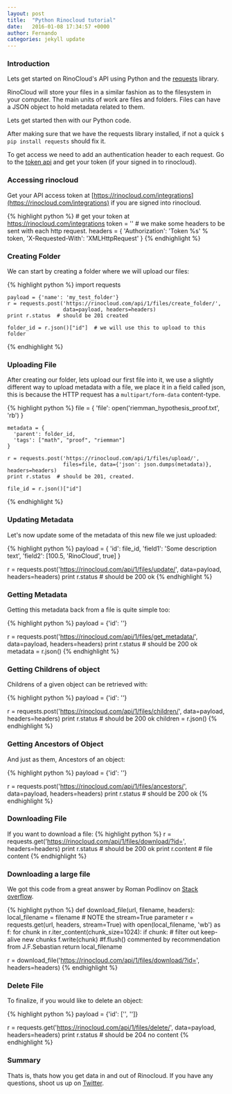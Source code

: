 ```yaml
---
layout: post
title:  "Python Rinocloud tutorial"
date:   2016-01-08 17:34:57 +0000
author: Fernando
categories: jekyll update
---
```


### Introduction
Lets get started on RinoCloud's API using Python and the [requests](http://docs.python-requests.org/en/latest/) library.

RinoCloud will store your files in a similar fashion as to the filesystem in your computer. The main units of work are files and folders. Files can have a JSON object to hold metadata related to them.

Lets get started then with our Python code.

After making sure that we have the requests library installed, if not a quick `$ pip install requests` should fix it.

To get access we need to add an authentication header to each request. Go to the [token api](https://rinocloud.com/api/1/users/token) and get your token (if your signed in to rinocloud).

### Accessing rinocloud

Get your API access token at [https://rinocloud.com/integrations](https://rinocloud.com/integrations) if you are signed into rinocloud.

{% highlight python %}
    # get your token at https://rinocloud.com/integrations
    token = '<your token>'
    # we make some headers to be sent with each http request.
    headers = {
        'Authorization': 'Token %s' % token,
        'X-Requested-With': 'XMLHttpRequest'
    }
{% endhighlight %}

### Creating Folder
We can start by creating a folder where we will upload our files:

{% highlight python %}
    import requests

    payload = {'name': 'my_test_folder'}
    r = requests.post('https://rinocloud.com/api/1/files/create_folder/',
                      data=payload, headers=headers)
    print r.status  # should be 201 created

    folder_id = r.json()["id"]  # we will use this to upload to this folder
{% endhighlight %}

### Uploading File
After creating our folder, lets upload our first file into it, we use a slightly different way to upload metadata with a file, we place it in a field called json, this is because the HTTP request has a `multipart/form-data` content-type.

{% highlight python %}
    file = {
      'file': open('riemman_hypothesis_proof.txt', 'rb')
    }

    metadata = {
      'parent': folder_id,
      'tags': ["math", "proof", "riemman"]
    }

    r = requests.post('https://rinocloud.com/api/1/files/upload/',
                      files=file, data={'json': json.dumps(metadata)}, headers=headers)
    print r.status  # should be 201, created.

    file_id = r.json()["id"]
{% endhighlight %}

### Updating Metadata
Let's now update some of the metadata of this new file we just uploaded:

{% highlight python %}
payload = {
  'id': file_id,
  'field1': 'Some description text',
  'field2': [100.5, 'RinoCloud', true]
}

r = requests.post('https://rinocloud.com/api/1/files/update/',
                  data=payload, headers=headers)
print r.status  # should be 200 ok
{% endhighlight %}

### Getting Metadata
Getting this metadata back from a file is quite simple too:

{% highlight python %}
payload = {'id': '<object-id>'}

r = requests.post('https://rinocloud.com/api/1/files/get_metadata/',
                  data=payload, headers=headers)
print r.status  # should be 200 ok
metadata = r.json()
{% endhighlight %}

### Getting Childrens of object
Childrens of a given object can be retrieved with:

{% highlight python %}
payload = {'id': '<object-id>'}

r = requests.post('https://rinocloud.com/api/1/files/children/',
                  data=payload, headers=headers)
print r.status  # should be 200 ok
children = r.json()
{% endhighlight %}

### Getting Ancestors of Object
And just as them, Ancestors of an object:

{% highlight python %}
payload = {'id': '<object-id>'}

r = requests.post('https://rinocloud.com/api/1/files/ancestors/',
                  data=payload, headers=headers)
print r.status  # should be 200 ok
{% endhighlight %}

### Downloading File
If you want to download a file:
{% highlight python %}
r = requests.get('https://rinocloud.com/api/1/files/download/?id=<object-id>',
                 headers=headers)
print r.status  # should be 200 ok
print r.content  # file content
{% endhighlight %}

### Downloading a large file

We got this code from a great answer by Roman Podlinov on [Stack overflow](http://stackoverflow.com/questions/16694907/how-to-download-large-file-in-python-with-requests-py).

{% highlight python %}
def download_file(url, filename, headers):
    local_filename = filename
    # NOTE the stream=True parameter
    r = requests.get(url, headers, stream=True)
    with open(local_filename, 'wb') as f:
        for chunk in r.iter_content(chunk_size=1024):
            if chunk: # filter out keep-alive new chunks
                f.write(chunk)
                #f.flush() commented by recommendation from J.F.Sebastian
    return local_filename

r = download_file('https://rinocloud.com/api/1/files/download/?id=<object-id>', headers=headers)
{% endhighlight %}
### Delete File
To finalize, if you would like to delete an object:

{% highlight python %}
payload = {'id': ['<object-id1>', '<object-id2>']}

r = requests.get('https://rinocloud.com/api/1/files/delete/',
                 data=payload, headers=headers)
print r.status  # should be 204 no content
{% endhighlight %}

### Summary

Thats is, thats how you get data in and out of Rinocloud. If you have any questions, shoot us up on [Twitter](https://twitter.com/rinocloud).
